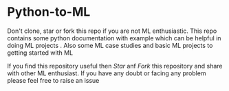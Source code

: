 # Python-to-ML
Don't clone, star or fork this repo if you are not ML enthusiastic. This repo contains some python documentation with example which can be helpful in doing ML projects . Also some ML case studies and basic ML projects to getting started with ML

If you find this repository useful then *Star* anf *Fork* this repository and share with other ML enthusiast.
If you have any doubt or facing any problem please feel free to raise an issue
